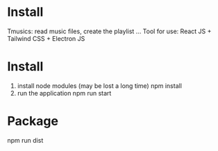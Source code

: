 # Install
Tmusics: read music files, create the playlist ...
Tool for use: React JS + Tailwind CSS + Electron JS
# Install
1. install node modules (may be lost a long time)
npm install
2. run the application
npm run start

# Package
npm run dist